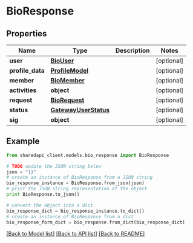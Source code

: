 # BioResponse


## Properties
Name | Type | Description | Notes
------------ | ------------- | ------------- | -------------
**user** | [**BioUser**](BioUser.md) |  | [optional] 
**profile_data** | [**ProfileModel**](ProfileModel.md) |  | [optional] 
**member** | [**BioMember**](BioMember.md) |  | [optional] 
**activities** | **object** |  | [optional] 
**request** | [**BioRequest**](BioRequest.md) |  | [optional] 
**status** | [**GatewayUserStatus**](GatewayUserStatus.md) |  | [optional] 
**sig** | **object** |  | [optional] 

## Example

```python
from sharedapi_client.models.bio_response import BioResponse

# TODO update the JSON string below
json = "{}"
# create an instance of BioResponse from a JSON string
bio_response_instance = BioResponse.from_json(json)
# print the JSON string representation of the object
print BioResponse.to_json()

# convert the object into a dict
bio_response_dict = bio_response_instance.to_dict()
# create an instance of BioResponse from a dict
bio_response_form_dict = bio_response.from_dict(bio_response_dict)
```
[[Back to Model list]](../README.md#documentation-for-models) [[Back to API list]](../README.md#documentation-for-api-endpoints) [[Back to README]](../README.md)


